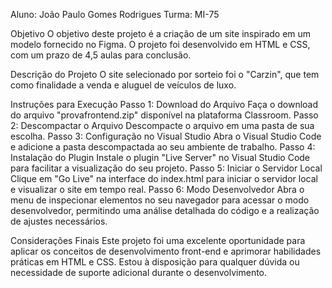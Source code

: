 Aluno: João Paulo Gomes Rodrigues
Turma: MI-75

Objetivo
O objetivo deste projeto é a criação de um site inspirado em um modelo fornecido no Figma. O projeto foi desenvolvido em HTML e CSS, com um prazo de 4,5 aulas para conclusão.

Descrição do Projeto
O site selecionado por sorteio foi o "Carzin", que tem como finalidade a venda e aluguel de veículos de luxo.

Instruções para Execução
Passo 1: Download do Arquivo
    Faça o download do arquivo "provafrontend.zip" disponível na plataforma Classroom.
Passo 2: Descompactar o Arquivo
    Descompacte o arquivo em uma pasta de sua escolha.
Passo 3: Configuração no Visual Studio
    Abra o Visual Studio Code e adicione a pasta descompactada ao seu ambiente de trabalho.
Passo 4: Instalação do Plugin
    Instale o plugin "Live Server" no Visual Studio Code para facilitar a visualização do seu projeto.
Passo 5: Iniciar o Servidor Local
    Clique em "Go Live" na interface do index.html para iniciar o servidor local e visualizar o site em tempo real.
Passo 6: Modo Desenvolvedor
    Abra o menu de inspecionar elementos no seu navegador para acessar o modo desenvolvedor, permitindo uma análise detalhada do código e a realização de ajustes necessários.

Considerações Finais
Este projeto foi uma excelente oportunidade para aplicar os conceitos de desenvolvimento front-end e aprimorar habilidades práticas em HTML e CSS. Estou à disposição para qualquer dúvida ou necessidade de suporte adicional durante o desenvolvimento.
